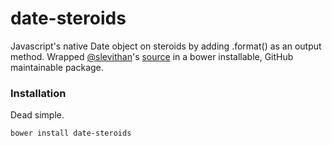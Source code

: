 date-steroids
=============

Javascript's native Date object on steroids by adding .format() as an output method.
Wrapped [@slevithan](https://github.com/slevithan)'s [source](http://blog.stevenlevithan.com/archives/date-time-format) in a bower installable, GitHub maintainable package.

### Installation

Dead simple. 

```sh
bower install date-steroids
```
